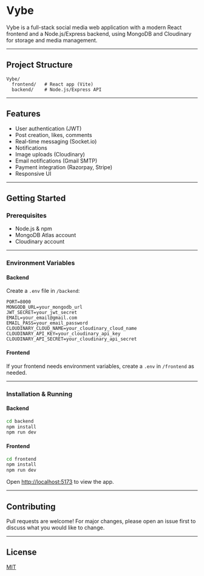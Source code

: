 # Vybe

Vybe is a full-stack social media web application with a modern React frontend and a Node.js/Express backend, using MongoDB and Cloudinary for storage and media management.

---

## Project Structure

```
Vybe/
  frontend/   # React app (Vite)
  backend/    # Node.js/Express API
```

---

## Features

- User authentication (JWT)
- Post creation, likes, comments
- Real-time messaging (Socket.io)
- Notifications
- Image uploads (Cloudinary)
- Email notifications (Gmail SMTP)
- Payment integration (Razorpay, Stripe)
- Responsive UI

---

## Getting Started

### Prerequisites

- Node.js & npm
- MongoDB Atlas account
- Cloudinary account

---

### Environment Variables

#### Backend

Create a `.env` file in `/backend`:

```
PORT=8000
MONGODB_URL=your_mongodb_url
JWT_SECRET=your_jwt_secret
EMAIL=your_email@gmail.com
EMAIL_PASS=your_email_password
CLOUDINARY_CLOUD_NAME=your_cloudinary_cloud_name
CLOUDINARY_API_KEY=your_cloudinary_api_key
CLOUDINARY_API_SECRET=your_cloudinary_api_secret
```

#### Frontend

If your frontend needs environment variables, create a `.env` in `/frontend` as needed.

---

### Installation & Running

#### Backend

```sh
cd backend
npm install
npm run dev
```

#### Frontend

```sh
cd frontend
npm install
npm run dev
```

Open [http://localhost:5173](http://localhost:5173) to view the app.

---

## Contributing

Pull requests are welcome! For major changes, please open an issue first to discuss what you would like to change.

---

## License

[MIT](LICENSE)
